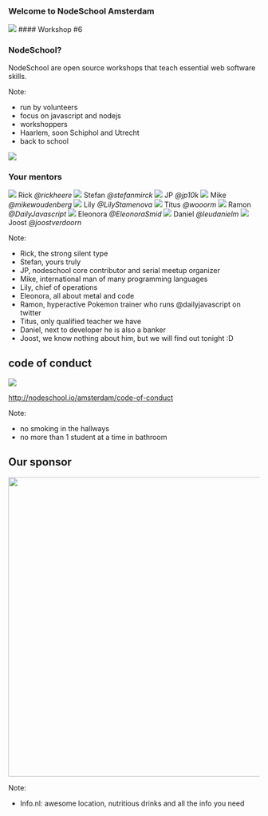 ### Welcome to NodeSchool Amsterdam
<img src="images/nodeschool-logo.png" style="border: 0; box-shadow: none; ">
#### Workshop #6


### NodeSchool?

NodeSchool are open source workshops that teach essential web software skills.

Note:
- run by volunteers
- focus on javascript and nodejs
- workshoppers
- Haarlem, soon Schiphol and Utrecht
- back to school


<img src="http://i.huffpost.com/gen/2602360/thumbs/o-BREAKFAST-CLUB-570.jpg?1">


### Your mentors

<div class="hosts">
	<a class="host">
		<img src="https://avatars1.githubusercontent.com/u/803178?v=3&s=400">
		<span>Rick</span>
		<i class="twitter">@rickheere</i>
	</a>
	<a class="host">
		<img src="https://avatars2.githubusercontent.com/u/3287987?v=3&s=400">
		<span>Stefan</span>
		<i class="twitter">@stefanmirck</i>
	</a>
	<a class="host">
		<img src="https://pbs.twimg.com/profile_images/774375648211169281/4eLwzJzE.jpg">
		<span>JP</span>
		<i class="twitter">@jp10k</i>
	</a>
	<a class="host">
		<img src="https://avatars2.githubusercontent.com/u/5583336?v=3&s=460">
		<span>Mike</span>
		<i class="twitter">@mikewoudenberg</i>
	</a>
	<a class="host">
		<img src="https://avatars1.githubusercontent.com/u/13063149?v=3&s=460">
		<span>Lily</span>
		<i class="twitter">@LilyStamenova</i>
	</a>
	<a class="host">
		<img src="https://pbs.twimg.com/profile_images/639138064296755200/eFvZaoTe.png">
		<span>Titus</span>
		<i class="twitter">@wooorm</i>
	</a>
	<a class="host">
		<img src="images/ramon.jpeg">
		<span>Ramon</span>
		<i class="twitter">@DailyJavascript</i>
	</a>
	<a class="host">
		<img src="https://pbs.twimg.com/profile_images/701967658850394112/p9_RuFVp.jpg">
		<span>Eleonora</span>
		<i class="twitter">@EleonoraSmid</i>
	</a>
	<a class="host">
		<img src="images/daniel-leu.jpeg">
		<span>Daniel</span>
		<i class="twitter">@leudanielm</i>
	</a>
	<a class="host">
		<img src="https://pbs.twimg.com/profile_images/603639073421434880/4i5u9cJW.jpg">
		<span>Joost</span>
		<i class="twitter">@joostverdoorn</i>
	</a>
</div>

Note:
- Rick, the strong silent type
- Stefan, yours truly
- JP, nodeschool core contributor and serial meetup organizer
- Mike, international man of many programming languages
- Lily, chief of operations
- Eleonora, all about metal and code
- Ramon, hyperactive Pokemon trainer who runs @dailyjavascript on twitter
- Titus, only qualified teacher we have
- Daniel, next to developer he is also a banker
- Joost, we know nothing about him, but we will find out tonight :D


## code of conduct

<img src="images/excellent.jpg"><!-- .element: class="fragment"  -->

http://nodeschool.io/amsterdam/code-of-conduct <!-- .element: class="fragment"  -->

Note:
- no smoking in the hallways
- no more than 1 student at a time in bathroom


## Our sponsor


<img src="images/info.nl.png" width="600" class="logo">

Note:
- Info.nl: awesome location, nutritious drinks and all the info you need
